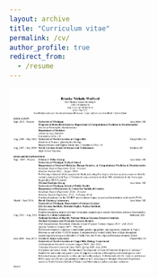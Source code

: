 ```yaml
---
layout: archive
title: "Curriculum vitae"
permalink: /cv/
author_profile: true
redirect_from:
  - /resume
---
```


<a href="https://github.com/bnwolford/bnwolford.github.io/raw/master/files/BW_CV_July_2018.pdf" download="BW_CV_July_2018.pdf"><img src="../images/BW_CV_June_2018_pg1.jpg" height="50%" width="50%"></a>
